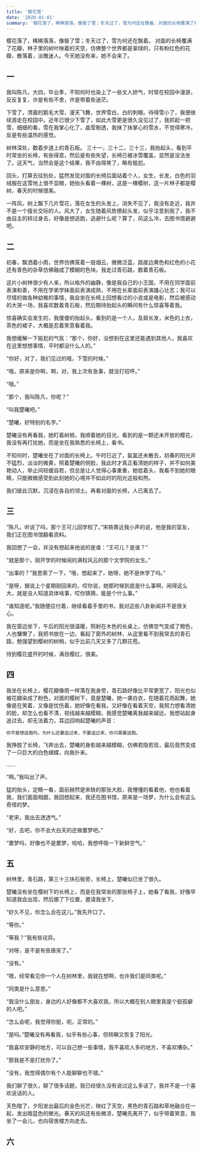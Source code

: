 ```yaml
---
title: '樱花雪'
date: '2020-01-01'
summary: '樱花落了，稀稀落落，像极了雪；冬天过了，雪为何还在飘着。对面的长椅覆满了花瓣，林子里的树叶映着的天空，仿佛整个世界都是翠绿的，只有粉红色的花瓣，散落着，淡雅迷人。今天她没有来，她不会来了。'
---
```

樱花落了，稀稀落落，像极了雪；冬天过了，雪为何还在飘着。
对面的长椅覆满了花瓣，林子里的树叶映着的天空，仿佛整个世界都是翠绿的，只有粉红色的花瓣，散落着，淡雅迷人。今天她没有来，她不会来了。

## 一
我叫陈凡，大四，毕业季，不知何时也染上了一些文人娇气，时常在校园中漫游，反反复复，许是有些不舍，许是带着些迷茫。

下雪了，清晨的鹅毛大雪，漫天飞舞，世界雪白，白的刺眼。待得雪小了，我便继续游走在校园中。近年已很少下雪了，如此大雪更是很久没见过了，我抓起一把雪，细细的看，雪在我掌心化了，晶莹剔透，我抹了抹掌心的雪水，不觉得寒冷，反是有些温热的感觉。

树林深处，数着步道上的青石板。 三十一，三十二，三十三，我抬起头，看到平时常坐的长椅，有些得意，然后是有些失望，长椅已被冰雪覆盖，显然是没法坐了。这天气，当然会是这个结果，我不由得笑了，略有尴尬。

回头，打算去往别处，猛然发现对面的长椅后面站着个人，女生，长发，白色的羽绒服在这雪地上很不显眼，她抬头看着一棵树，这是一棵樱树，这一片林子都是樱树，春天的时候很美。

一阵风，树上飘下几片雪花，落在女生的头发上，消失不见了，我没有走近，我并不是一个擅长交际的人。风大了，女生随着风势撩起头发，似乎注意到我了，我不由自主的转过身去，好像是想逃跑，逃避什么呢？算了，风这么冷，去图书馆避避吧。

## 二
初春，飘洒着小雨，世界仿佛笼着一层烟云，微微泛蓝，路崖边黄色和红色的小花还有青色的杂草仿佛融成了模糊的色块。我走过青石路，数着青石板。

这片小树林很少有人来，所以格外的幽静，像是我自己的小王国，不用在同学面前表演和善，不用在学弟学妹面前表演成熟，不用在长辈面前表演雄心壮志；我可以尽情的做各种幼稚的事情，我会坐在长椅上回想看过的小说或是电影，然后被感动的大哭一场，我喜欢数着青石板，然后期待抬起头的瞬间有什么惊喜等着我。

惊喜确实会发生的，我傻傻的抬起头，看到的是一个人，及肩长发，米色的上衣，茶色的裙子，大概是忍着笑意看着我。

我想缓解一下尴尬的气氛：“那个，你好，没想到在这里还能遇到其他人，我喜欢在这里想想事情，平时都没什么人的。”

“你好，对了，我们见过的哦，下雪的时候。”

“哦，原来是你啊，啊，对，我上次有急事，就没打招呼。”

“哦。”

“那个，我叫陈凡，你呢？”

“叫我楚曦吧。”

“楚曦，好特别的名字。”

楚曦没有再看我，她盯着树梢，我顺着她的目光，看到的是一颗还未开放的樱花，我没有再打扰她，而是坐在我熟悉的长椅上，看书。

不知何时，楚曦坐在了对面的长椅上。午时已近了，氤氲还未散去，初春的阳光并不猛烈，淡淡的微黄，照着楚曦的侧脸，我此时才真正看清她的样子，并不如何美艳动人，举止间轻缓自若，但总是让人觉得心事重重，她低着头，我看不到她的眼睛，只能微微感受到此刻她的心境并不如此时的阳光这般和煦。

我们彼此沉默，沉浸在各自的领土。再看对面的长椅，人已离去了。

## 三
“陈凡，听说了吗，那个王可儿回学校了。”宋轶靠近我小声的说，他是我的室友，我们正在图书馆翻看资料。

我回想了一会，并没有想起来他说的是谁：“王可儿？是谁？”

“就是那个，刚开学的时候闹的满校风云的那个文学院的女生。”

“出事的？”我思索了一下，“哦，想起来了，她呀，她不是休学了吗。”

“是呀，据说上个星期刚回来的，哎你说，她那时候到底是什么事啊，闹得这么大，就是没人知道具体啥事，哎你猜猜，能是个什么事。”

“谁知道呢。”我随便应付着，继续看着手里的书，我对这些八卦新闻并不是很关心。

我在窗边坐下，午后的阳光很温暖，照射在木色的长桌上，仿佛空气变成了橙色，人也慵懒了，我把书放在一边，看起了窗外的树林，从这里看不到我常去的青石路，勉强望到樱树的树梢，似乎比前几天又多了几颗花苞。

待到樱花盛开的时候，满目樱红，很美。

## 四
我坐在长椅上，樱花瓣像雨一样落在我身旁，青石路好像比平常更宽了，阳光也似被花瓣染成了粉色，对面的樱树下，竟是楚曦，她一袭白衣，在随着花雨起舞，她像是在笑着，又像是忧伤着，她好像在看我，又好像在看着天空，我努力想看清她的脸，却怎么也看不清，视线越来越模糊，我感觉楚曦离我越来越远，我想站起身追过去，却无法着力，耳边回响起楚曦的声音：

```
你不是想逃跑吗，为什么还要追过来，不要追过来，你只需要逃跑。
```

我挣脱了长椅，飞奔出去，楚曦的身影越来越模糊，仿佛若隐若现，最后竟然变成了一只巨大的白色蝴蝶，向我扑来。

......

“啊。”我叫出了声。

猛的抬头，定睛一看，面前赫然是宋轶的那张大脸，我懵懂的看着他，他也看着我，我们面面相觑，我回想起来，我还在图书馆，原来是一场梦，为什么会有这么奇怪的梦。

“老宋，我出去透透气。”

“好，去吧，你不会大白天的还做噩梦吧。”

“噩梦吗，好像也不是噩梦，哈哈，我想呼吸一下新鲜空气。”

## 五
树林里，青石路，第三十三块石板旁，长椅上，楚曦似已坐了很久。

楚曦没有坐在樱树下的长椅上，而是在我常坐的那张椅子上，她看了看我，好像早知道我会出现，然后挪了下位置，邀请我坐下。

“好久不见，你怎么会在这儿。”我先开口了。

“等你。”

“等我？”我有些诧异。

“对呀，是不是有些唐突了。”

“没有。”

“嗯，经常看见你一个人在树林里，我就在想啊，也许我们是同类呢。”

“同类是什么意思。”

“我没什么朋友，身边的人好像都不大喜欢我，所以大概在别人眼里我是个挺孤僻的人吧。”

“怎么会呢，我觉得你挺，呃，正常的。”

“是吗。”楚曦没有再看我，似乎有些心事，但转瞬又恢复了阳光。

“我喜欢安静的地方，可以自己想一些事情，我不喜欢人多的地方，不喜欢嘈杂。”

“那我是不是打扰你了。”

“没有，我觉得偶尔有个人能聊聊也不错。”

我们聊了很久，聊了很多话题，我已经很久没有说过这么多话了，我并不是一个喜欢说话的人。

天色暗了，夕阳发出最后的金色光芒，映红了天空，黑色的青石路和草地融合在一起，发出暗蓝色的微光。春天的风还有些微凉，楚曦先离开了，似乎带着笑意，我坐了一会儿，也向宿舍楼方向走去。

## 六

